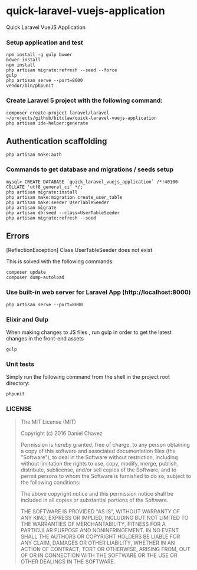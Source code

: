 # quick-laravel-vuejs-application

Quick Laravel VueJS Application

### Setup application and test

```shell
npm install -g gulp bower
bower install
npm install
php artisan migrate:refresh --seed --force
gulp
php artisan serve --port=8000
vendor/bin/phpunit
```

### Create Laravel 5 project with the following command:

```shell
composer create-project laravel/laravel ~/projects/github/bitclaw/quick-laravel-vuejs-application
php artisan ide-helper:generate
```

## Authentication scaffolding

```shell
php artisan make:auth
```

### Commands to get database and migrations / seeds setup

```shell
mysql> CREATE DATABASE `quick_laravel_vuejs_application` /*!40100 COLLATE 'utf8_general_ci' */;
php artisan migrate:install
php artisan make:migration create_user_table
php artisan make:seeder UserTableSeeder
php artisan migrate
php artisan db:seed --class=UserTableSeeder
php artisan migrate:refresh --seed
```

## Errors

[ReflectionException]
Class UserTableSeeder does not exist

This is solved with the following commands:

```shell
composer update
composer dump-autoload
```

### Use built-in web server for Laravel App (http://localhost:8000)

```shell
php artisan serve --port=8000
```

### Elixir and Gulp

When making changes to JS files , run gulp in order to get the latest changes in the front-end assets

```shell
gulp
```

### Unit tests

Simply run the following command from the shell in the project root directory:

```shell
phpunit
```

### LICENSE

> The MIT License (MIT)
> 
> Copyright (c) 2016 Daniel Chavez
> 
> Permission is hereby granted, free of charge, to any person obtaining a copy
> of this software and associated documentation files (the "Software"), to deal
> in the Software without restriction, including without limitation the rights
> to use, copy, modify, merge, publish, distribute, sublicense, and/or sell
> copies of the Software, and to permit persons to whom the Software is
> furnished to do so, subject to the following conditions:
> 
> The above copyright notice and this permission notice shall be included in all
> copies or substantial portions of the Software.
> 
> THE SOFTWARE IS PROVIDED "AS IS", WITHOUT WARRANTY OF ANY KIND, EXPRESS OR
> IMPLIED, INCLUDING BUT NOT LIMITED TO THE WARRANTIES OF MERCHANTABILITY,
> FITNESS FOR A PARTICULAR PURPOSE AND NONINFRINGEMENT. IN NO EVENT SHALL THE
> AUTHORS OR COPYRIGHT HOLDERS BE LIABLE FOR ANY CLAIM, DAMAGES OR OTHER
> LIABILITY, WHETHER IN AN ACTION OF CONTRACT, TORT OR OTHERWISE, ARISING FROM,
> OUT OF OR IN CONNECTION WITH THE SOFTWARE OR THE USE OR OTHER DEALINGS IN THE
> SOFTWARE.
